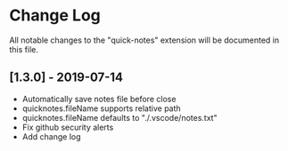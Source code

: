 # Change Log
All notable changes to the "quick-notes" extension will be documented in this file.

## [1.3.0] - 2019-07-14
- Automatically save notes file before close
- quicknotes.fileName supports relative path
- quicknotes.fileName defaults to "./.vscode/notes.txt"
- Fix github security alerts
- Add change log